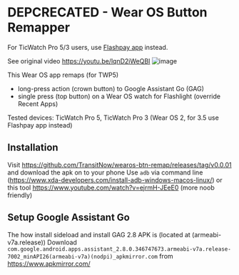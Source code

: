 # DEPCRECATED - Wear OS Button Remapper
For TicWatch Pro 5/3 users, use [Flashpay app](https://github.com/TransitNow/flashpay-wearos) instead.

See original video https://youtu.be/lqnD2iWeQBI
![image](https://github.com/TransitNow/wearos-btn-remap/assets/2457368/bdd89b4d-d3c3-4a67-ab61-ee3f63a2b7a9)


This Wear OS app remaps (for TWP5)
- long-press action (crown button) to Google Assistant Go (GAG) 
- single press (top button) on a Wear OS watch for Flashlight (override Recent Apps)

Tested devices: TicWatch Pro 5, TicWatch Pro 3 (Wear OS 2, for 3.5 use Flashpay app instead)

## Installation
Visit https://github.com/TransitNow/wearos-btn-remap/releases/tag/v0.0.01 and download the apk on to your phone
Use `adb` via command line (https://www.xda-developers.com/install-adb-windows-macos-linux/) or this tool https://www.youtube.com/watch?v=ejrmH-JEeE0 (more noob friendly)

## Setup Google Assistant Go
The how install sideload and install GAG 2.8 APK is (located at (armeabi-v7a.release))
Download `com.google.android.apps.assistant_2.8.0.346747673.armeabi-v7a.release-7002_minAPI26(armeabi-v7a)(nodpi)_apkmirror.com` from https://www.apkmirror.com/

